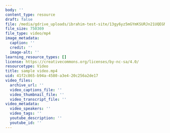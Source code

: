```yaml
---
body: ''
content_type: resource
draft: false
file: /media/gdrive_uploads/ibrahim-test-site/13gy6yz5mGYmKSURJn21UQEGNtczePNjN/sample-video.mp4
file_size: 750369
file_type: video/mp4
image_metadata:
  caption: ''
  credit: ''
  image-alt: ''
learning_resource_types: []
license: https://creativecommons.org/licenses/by-nc-sa/4.0/
resourcetype: Video
title: sample video.mp4
uid: 41f2c865-b94a-4580-a3e4-20c256a2de17
video_files:
  archive_url: ''
  video_captions_file: ''
  video_thumbnail_file: ''
  video_transcript_file: ''
video_metadata:
  video_speakers: ''
  video_tags: ''
  youtube_description: ''
  youtube_id: ''
---
```

